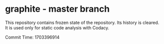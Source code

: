 # graphite - master branch

This repository contains frozen state of the repository.
Its history is cleared. It is used only for static code
analysis with Codacy.

Commit Time: 1703396914